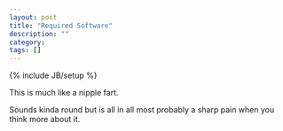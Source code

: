 ```yaml
---
layout: post
title: "Required Software"
description: ""
category:
tags: []
---
```

{% include JB/setup %}

This is much like a nipple fart.

Sounds kinda round but is all in all most probably a sharp pain when you think
more about it.
